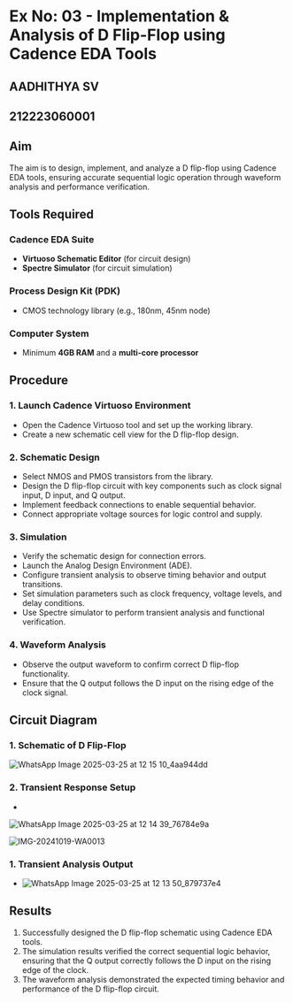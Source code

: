 # Ex No: 03 - Implementation & Analysis of D Flip-Flop using Cadence EDA Tools
## AADHITHYA SV
## 212223060001

## Aim
The aim is to design, implement, and analyze a D flip-flop using Cadence EDA tools, ensuring accurate sequential logic operation through waveform analysis and performance verification.

## Tools Required

### Cadence EDA Suite
- **Virtuoso Schematic Editor** (for circuit design)
- **Spectre Simulator** (for circuit simulation)

### Process Design Kit (PDK)
- CMOS technology library (e.g., 180nm, 45nm node)

### Computer System
- Minimum **4GB RAM** and a **multi-core processor**

## Procedure

### 1. Launch Cadence Virtuoso Environment
- Open the Cadence Virtuoso tool and set up the working library.
- Create a new schematic cell view for the D flip-flop design.

### 2. Schematic Design
- Select NMOS and PMOS transistors from the library.
- Design the D flip-flop circuit with key components such as clock signal input, D input, and Q output.
- Implement feedback connections to enable sequential behavior.
- Connect appropriate voltage sources for logic control and supply.

### 3. Simulation
- Verify the schematic design for connection errors.
- Launch the Analog Design Environment (ADE).
- Configure transient analysis to observe timing behavior and output transitions.
- Set simulation parameters such as clock frequency, voltage levels, and delay conditions.
- Use Spectre simulator to perform transient analysis and functional verification.

### 4. Waveform Analysis
- Observe the output waveform to confirm correct D flip-flop functionality.
- Ensure that the Q output follows the D input on the rising edge of the clock signal.

## Circuit Diagram

### 1. Schematic of D Flip-Flop
![WhatsApp Image 2025-03-25 at 12 15 10_4aa944dd](https://github.com/user-attachments/assets/5d163acc-3bd7-4ddf-9645-26887dd69617)


### 2. Transient Response Setup
*
![WhatsApp Image 2025-03-25 at 12 14 39_76784e9a](https://github.com/user-attachments/assets/c2681157-9c92-446f-aae9-58717511ebc8)



 ![IMG-20241019-WA0013](https://github.com/user-attachments/assets/92433262-d11d-460f-899b-5c3d1e661266)

### 1. Transient Analysis Output
* ![WhatsApp Image 2025-03-25 at 12 13 50_879737e4](https://github.com/user-attachments/assets/014f539a-eb2a-407c-91a8-37522f3b2616)


## Results
1. Successfully designed the D flip-flop schematic using Cadence EDA tools.
2. The simulation results verified the correct sequential logic behavior, ensuring that the Q output correctly follows the D input on the rising edge of the clock.
3. The waveform analysis demonstrated the expected timing behavior and performance of the D flip-flop circuit.
